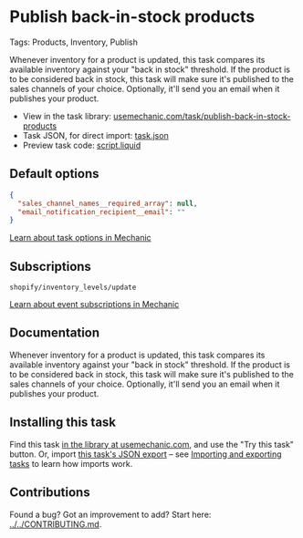 # Publish back-in-stock products

Tags: Products, Inventory, Publish

Whenever inventory for a product is updated, this task compares its available inventory against your "back in stock" threshold. If the product is to be considered back in stock, this task will make sure it's published to the sales channels of your choice. Optionally, it'll send you an email when it publishes your product.

* View in the task library: [usemechanic.com/task/publish-back-in-stock-products](https://usemechanic.com/task/publish-back-in-stock-products)
* Task JSON, for direct import: [task.json](../../tasks/publish-back-in-stock-products.json)
* Preview task code: [script.liquid](./script.liquid)

## Default options

```json
{
  "sales_channel_names__required_array": null,
  "email_notification_recipient__email": ""
}
```

[Learn about task options in Mechanic](https://docs.usemechanic.com/article/471-task-options)

## Subscriptions

```liquid
shopify/inventory_levels/update
```

[Learn about event subscriptions in Mechanic](https://docs.usemechanic.com/article/408-subscriptions)

## Documentation

Whenever inventory for a product is updated, this task compares its available inventory against your "back in stock" threshold. If the product is to be considered back in stock, this task will make sure it's published to the sales channels of your choice. Optionally, it'll send you an email when it publishes your product.

## Installing this task

Find this task [in the library at usemechanic.com](https://usemechanic.com/task/publish-back-in-stock-products), and use the "Try this task" button. Or, import [this task's JSON export](../../tasks/publish-back-in-stock-products.json) – see [Importing and exporting tasks](https://docs.usemechanic.com/article/505-importing-and-exporting-tasks) to learn how imports work.

## Contributions

Found a bug? Got an improvement to add? Start here: [../../CONTRIBUTING.md](../../CONTRIBUTING.md).
